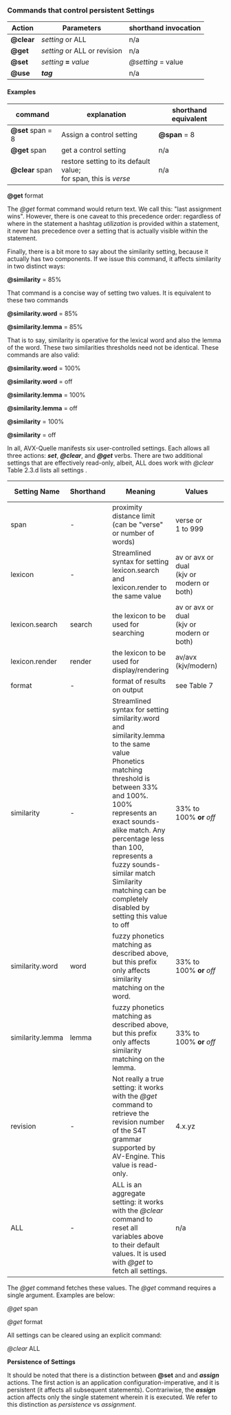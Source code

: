 
### Commands that control persistent Settings

| Action     | Parameters                   | shorthand invocation |
| ---------- | ---------------------------- | -------------------- |
| **@clear** | *setting* or ALL             | n/a                  |
| **@get**   | *setting* or ALL or revision | n/a                  |
| **@set**   | *setting* **=** *value*      | *@setting* = value   |
| **@use**   | ***tag***                    | n/a                  |

#### Examples

| command           | **explanation**                                              | shorthand equivalent |
| ----------------- | ------------------------------------------------------------ | -------------------- |
| **@set** span = 8 | Assign a control setting                                     | **@span** = 8        |
| **@get** span     | get a control setting                                        | n/a                  |
| **@clear** span   | restore setting to its default value;<br/>for span, this is *verse* | n/a                  |

**@get** format

The *@get* format command would return text.  We call this: "last assignment wins". However, there is one caveat to this precedence order: regardless of where in the statement a hashtag *utilization* is provided within a statement, it never has precedence over a setting that is actually visible within the statement.

Finally, there is a bit more to say about the similarity setting, because it actually has two components. If we issue this command, it affects similarity in two distinct ways:

**@similarity** = 85% 

That command is a concise way of setting two values. It is equivalent to these two commands

**@similarity.word** = 85%

**@similarity.lemma** = 85%

That is to say, similarity is operative for the lexical word and also the lemma of the word. These two similarities thresholds need not be identical. These commands are also valid:

**@similarity.word** = 100%

**@similarity.word** = off

**@similarity.lemma** = 100%

**@similarity.lemma** = off

**@similarity** = 100%

**@similarity** = off

In all, AVX-Quelle manifests six user-controlled settings. Each allows all three actions: ***set***, ***@clear***, and ***@get*** verbs. There are two additional settings that are effectively read-only, albeit, ALL does work with *@clear* Table 2.3.d lists all settings .

| Setting Name     | Shorthand | Meaning                                                      | Values                                        | Default Value |
| ---------------- | --------- | ------------------------------------------------------------ | --------------------------------------------- | ------------- |
| span             | -         | proximity distance limit (can be "verse" or number of words) | verse or<br/> 1 to 999                        | verse         |
| lexicon          | -         | Streamlined syntax for setting lexicon.search<br/> and lexicon.render to the same value | av or avx or dual<br/>(kjv or modern or both) | n/a           |
| lexicon.search   | search    | the lexicon to be used for searching                         | av or avx or dual<br/>(kjv or modern or both) | dual / both   |
| lexicon.render   | render    | the lexicon to be used for display/rendering                 | av/avx (kjv/modern)                           | av / kjv      |
| format           | -         | format of results on output                                  | see Table 7                                   | text / utf8   |
| similarity       | -         | Streamlined syntax for setting similarity.word<br/>and similarity.lemma to the same value<br/>Phonetics matching threshold is between 33% and 100%. 100% represents an exact sounds-alike match. Any percentage less than 100, represents a fuzzy sounds-similar match <br/>Similarity matching can be completely disabled by setting this value to off | 33% to 100% **or** *off*                      | off           |
| similarity.word  | word      | fuzzy phonetics matching as described above, but this prefix only affects similarity matching on the word. | 33% to 100% **or** *off*                      | off           |
| similarity.lemma | lemma     | fuzzy phonetics matching as described above, but this prefix only affects similarity matching on the lemma. | 33% to 100% **or** *off*                      | off           |
| revision         | -         | Not really a true setting: it works with the *@get* command to retrieve the revision number of the S4T grammar supported by AV-Engine. This value is read-only. | 4.x.yz                                        | n/a           |
| ALL              | -         | ALL is an aggregate setting: it works with the *@clear* command to reset all variables above to their default values. It is used with *@get* to fetch all settings. | n/a                                           | n/a           |

The *@get* command fetches these values. The *@get* command requires a single argument. Examples are below:

*@get* span

*@get* format

All settings can be cleared using an explicit command:

*@clear* ALL

**Persistence of Settings**

It should be noted that there is a distinction between **@set** and and ***assign*** actions. The first action is an application configuration-imperative, and it is persistent (it affects all subsequent statements). Contrariwise, the ***assign*** action affects only the single statement wherein it is executed. We refer to this distinction as *persistence* vs *assignment*.

